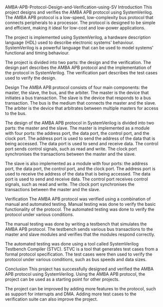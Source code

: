 AMBA-APB-Protocol-Design-and-Verification-using-SV
Introduction
This project designs and verifies the AMBA APB protocol using SystemVerilog. The AMBA APB protocol is a low-speed, low-complexity bus protocol that connects peripherals to a processor. The protocol is designed to be simple and efficient, making it ideal for low-cost and low-power applications.

The project is implemented using SystemVerilog, a hardware description language (HDL) used to describe electronic systems' behaviour. SystemVerilog is a powerful language that can be used to model systems' functional and timing behaviour.

The project is divided into two parts: the design and the verification. The design part describes the AMBA APB protocol and the implementation of the protocol in SystemVerilog. The verification part describes the test cases used to verify the design.

Design
The AMBA APB protocol consists of four main components: the master, the slave, the bus, and the arbiter. The master is the device that initiates a bus transaction. The slave is the device that responds to a bus transaction. The bus is the medium that connects the master and the slave. The arbiter is the device that arbitrates between multiple masters for access to the bus.

The design of the AMBA APB protocol in SystemVerilog is divided into two parts: the master and the slave. The master is implemented as a module with four ports: the address port, the data port, the control port, and the clock port. The address port is used to send the address of the data that is being accessed. The data port is used to send and receive data. The control port sends control signals, such as read and write. The clock port synchronises the transactions between the master and the slave.

The slave is also implemented as a module with four ports: the address port, the data port, the control port, and the clock port. The address port is used to receive the address of the data that is being accessed. The data port is used to send and receive data. The control port receives control signals, such as read and write. The clock port synchronises the transactions between the master and the slave.

Verification
The AMBA APB protocol was verified using a combination of manual and automated testing. Manual testing was done to verify the basic functionality of the protocol. The automated testing was done to verify the protocol under various conditions.

The manual testing was done by writing a testbench that simulates the AMBA APB protocol. The testbench sends various bus transactions to the master and slave modules and verifies that the modules respond correctly.

The automated testing was done using a tool called SystemVerilog Testbench Compiler (STVC). STVC is a tool that generates test cases from a formal protocol specification. The test cases were then used to verify the protocol under various conditions, such as bus speeds and data sizes.

Conclusion
This project has successfully designed and verified the AMBA APB protocol using SystemVerilog. Using the AMBA APB protocol, the project can be used as a starting point for other projects.

The project can be improved by adding more features to the protocol, such as support for interrupts and DMA. Adding more test cases to the verification suite can also improve the project.
